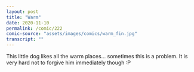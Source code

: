 ```yaml
---
layout: post
title: "Warm"
date: 2020-11-10
permalink: /comic/222
comic-source: "assets/images/comics/warm_fin.jpg"
transcript: ""
---
```


This little dog likes all the warm places... sometimes this is a problem. It is very hard not to forgive him immediately though :P
